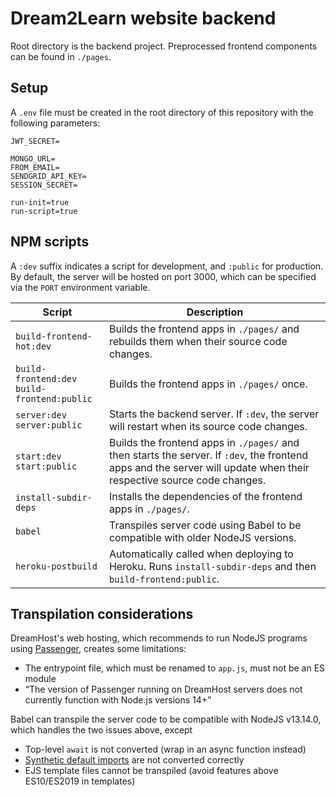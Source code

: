 # Dream2Learn website backend

Root directory is the backend project. Preprocessed frontend components can be found in `./pages`.

## Setup

A `.env` file must be created in the root directory of this repository with the following parameters:
```
JWT_SECRET=

MONGO_URL=
FROM_EMAIL=
SENDGRID_API_KEY=
SESSION_SECRET=

run-init=true
run-script=true
```

## NPM scripts

A `:dev` suffix indicates a script for development, and `:public` for production. By default, the server will be hosted on port 3000, which can be specified via the `PORT` environment variable.

Script | Description
-|-
`build-frontend-hot:dev` | Builds the frontend apps in `./pages/` and rebuilds them when their source code changes.
`build-frontend:dev`<br />`build-frontend:public` | Builds the frontend apps in `./pages/` once.
`server:dev`<br />`server:public` | Starts the backend server. If `:dev`, the server will restart when its source code changes.
`start:dev`<br />`start:public` | Builds the frontend apps in `./pages/` and then starts the server. If `:dev`, the frontend apps and the server will update when their respective source code changes.
`install-subdir-deps` | Installs the dependencies of the frontend apps in `./pages/`.
`babel` | Transpiles server code using Babel to be compatible with older NodeJS versions.
`heroku-postbuild` | Automatically called when deploying to Heroku. Runs `install-subdir-deps` and then `build-frontend:public`.

## Transpilation considerations

DreamHost's web hosting, which recommends to run NodeJS programs using [Passenger](https://help.dreamhost.com/hc/en-us/articles/216635318-Enabling-Passenger-for-Node-js), creates some limitations:
* The entrypoint file, which must be renamed to `app.js`, must not be an ES module
* “The version of Passenger running on DreamHost servers does not currently function with Node.js versions 14+”

Babel can transpile the server code to be compatible with NodeJS v13.14.0, which handles the two issues above, except
* Top-level `await` is not converted (wrap in an async function instead)
* [Synthetic default imports](https://www.typescriptlang.org/tsconfig#allowSyntheticDefaultImports) are not converted correctly
* EJS template files cannot be transpiled (avoid features above ES10/ES2019 in templates)